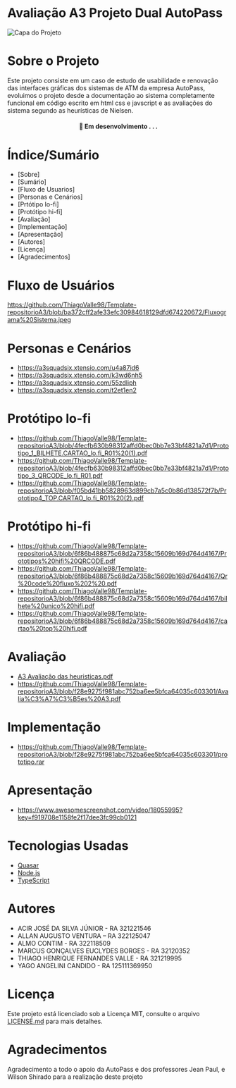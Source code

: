 # Avaliação A3 Projeto Dual AutoPass


![Capa do Projeto]([https://www.google.com/imgres?imgurl=https%3A%2F%2Fwww.autopass.com.br%2Fwp-content%2Fuploads%2F2021%2F05%2Flogo_provisorio.svg&tbnid=Ou3zQbcdFz9ojM&vet=12ahUKEwj9jr3jp8H_AhXnpycCHeA_BKEQMygAegUIARC4AQ..i&imgrefurl=https%3A%2F%2Fwww.autopass.com.br%2F&docid=qYRHiQHHaaeHbM&w=800&h=136&q=autopass&ved=2ahUKEwj9jr3jp8H_AhXnpycCHeA_BKEQMygAegUIARC4AQ](https://cdn-www.infobip.com/wp-content/uploads/2021/10/14144438/autopass-logo-1.webp))

# Sobre o Projeto

Este projeto consiste em um caso de estudo de usabilidade e renovação das interfaces gráficas dos sistemas de ATM da empresa AutoPass, evoluimos o projeto desde a documentação ao sistema completamente funcional em código escrito em html css e javscript e as avaliações do sistema segundo as heurísticas de Nielsen.

<h4 align="center"> 
	🚧  Em desenvolvimento . . .
</h4>

# Índice/Sumário

* [Sobre]
* [Sumário]
* [Fluxo de Usuarios]
* [Personas e Cenários]
* [Prtótipo lo-fi]
* [Protótipo hi-fi]
* [Avaliação]
* [Implementação]
* [Apresentação]
* [Autores]
* [Licença]
* [Agradecimentos]


# Fluxo de Usuários
https://github.com/ThiagoValle98/Template-repositorioA3/blob/ba372cff2afe33efc30984618129dfd674220672/Fluxograma%20Sistema.jpeg


# Personas e Cenários

* https://a3squadsix.xtensio.com/u4a87id6
* https://a3squadsix.xtensio.com/k3wd6nh5
* https://a3squadsix.xtensio.com/55zdliph
* https://a3squadsix.xtensio.com/t2et1en2


# Protótipo lo-fi
* https://github.com/ThiagoValle98/Template-repositorioA3/blob/4fecfb630b98312affd0bec0bb7e33bf4821a7d1/Prototipo_1_BILHETE.CARTAO_lo.fi_R01%20(1).pdf
* https://github.com/ThiagoValle98/Template-repositorioA3/blob/4fecfb630b98312affd0bec0bb7e33bf4821a7d1/Prototipo_3_QRCODE_lo.fi_R01.pdf
* https://github.com/ThiagoValle98/Template-repositorioA3/blob/f05bd41bb5828963d899cb7a5c0b86d138572f7b/Prototipo4_TOP.CARTAO_lo.fi_R01%20(2).pdf



# Protótipo hi-fi
* https://github.com/ThiagoValle98/Template-repositorioA3/blob/6f86b488875c68d2a7358c15609b169d764d4167/Prototipos%20hifi%20QRCODE.pdf
* https://github.com/ThiagoValle98/Template-repositorioA3/blob/6f86b488875c68d2a7358c15609b169d764d4167/Qr%20code%20fluxo%202%20.pdf
* https://github.com/ThiagoValle98/Template-repositorioA3/blob/6f86b488875c68d2a7358c15609b169d764d4167/bilhete%20unico%20hifi.pdf
* https://github.com/ThiagoValle98/Template-repositorioA3/blob/6f86b488875c68d2a7358c15609b169d764d4167/cartao%20top%20hifi.pdf

# Avaliação
* [A3 Avaliação das heuristicas.pdf](https://github.com/ThiagoValle98/Template-repositorioA3/blob/f28e9275f981abc752ba6ee5bfca64035c603301/A3%20Avalia%C3%A7%C3%A3o%20das%20heuristicas.pdf)
* https://github.com/ThiagoValle98/Template-repositorioA3/blob/f28e9275f981abc752ba6ee5bfca64035c603301/Avalia%C3%A7%C3%B5es%20A3.pdf

# Implementação
* https://github.com/ThiagoValle98/Template-repositorioA3/blob/f28e9275f981abc752ba6ee5bfca64035c603301/prototipo.rar

# Apresentação

* https://www.awesomescreenshot.com/video/18055995?key=f919708e1158fe2f17dee3fc99cb0121

# Tecnologias Usadas

- [Quasar](https://quasar.dev)
- [Node.js](https://nodejs.org/en/)
- [TypeScript](https://www.typescriptlang.org/)



# Autores

* ACIR JOSÉ DA SILVA JÚNIOR - RA 321221546
* ALLAN AUGUSTO VENTURA – RA 322125047
* ALMO CONTIM - RA 322118509
* MARCUS GONÇALVES EUCLYDES BORGES - RA 32120352
* THIAGO HENRIQUE FERNANDES VALLE - RA 321219995
* YAGO ANGELINI CANDIDO - RA 125111369950



# Licença

Este projeto está licenciado sob a Licença MIT,  consulte o arquivo [LICENSE.md](LICENSE.md) para mais detalhes.

# Agradecimentos

Agradecimento a todo o apoio da AutoPass e dos professores Jean Paul, e Wilson Shirado para a realização deste projeto 
